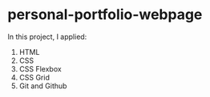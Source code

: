 # personal-portfolio-webpage

In this project, I applied:
1. HTML
2. CSS
3. CSS Flexbox
4. CSS Grid
5. Git and Github